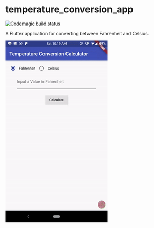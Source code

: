 # temperature_conversion_app

[![Codemagic build status](https://api.codemagic.io/apps/5cf2b7e3f4cf640010603cb3/5cf2b7e3f4cf640010603cb2/status_badge.svg)](https://codemagic.io/apps/5cf2b7e3f4cf640010603cb3/5cf2b7e3f4cf640010603cb2/latest_build)

A Flutter application for converting between Fahrenheit and Celsius.

![alt text](./demo.gif "Demo")
